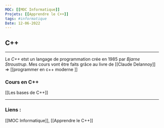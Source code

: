 ```yaml
---
MOC: [[MOC Informatique]]
Projets: [[Apprendre le C++]]
tags: #informatique
Date: 12-06-2022
---
```


## C++

---

Le *C++* etst un langage de programmation crée en 1985 par *Bjarne Stroustrup*. Mes cours vont être faits grâce au livre de [[Claude Delannoy]] => [[programmer en c++ moderne ]]

### Cours en C++

[[Les bases de C++]]


---
### Liens :

[[MOC Informatique]], [[Apprendre le C++]]